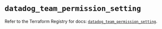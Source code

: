 # `datadog_team_permission_setting`

Refer to the Terraform Registry for docs: [`datadog_team_permission_setting`](https://registry.terraform.io/providers/datadog/datadog/3.52.1/docs/resources/team_permission_setting).
